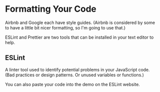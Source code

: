 # Formatting Your Code

Airbnb and Google each have style guides. (Airbnb is considered by some to have a little bit nicer formatting, so I'm going to use that.)

ESLint and Prettier are two tools that can be installed in your text editor to help.


## ESLint

A linter tool used to identify potential problems in your JavaScript code. (Bad practices or design patterns. Or unused variables or functions.)

You can also paste your code into the demo on the ESLint website.